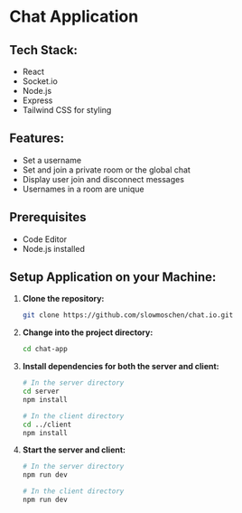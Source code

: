 # Chat Application

## Tech Stack:

- React
- Socket.io
- Node.js
- Express
- Tailwind CSS for styling

## Features:

- Set a username
- Set and join a private room or the global chat
- Display user join and disconnect messages
- Usernames in a room are unique

## Prerequisites
- Code Editor
- Node.js installed

## Setup Application on your Machine:

1. **Clone the repository:**

    ```bash
    git clone https://github.com/slowmoschen/chat.io.git
    ```

2. **Change into the project directory:**

    ```bash
    cd chat-app
    ```

3. **Install dependencies for both the server and client:**

    ```bash
    # In the server directory
    cd server
    npm install

    # In the client directory
    cd ../client
    npm install
    ```

4. **Start the server and client:**

    ```bash
    # In the server directory
    npm run dev

    # In the client directory
    npm run dev
    ```
